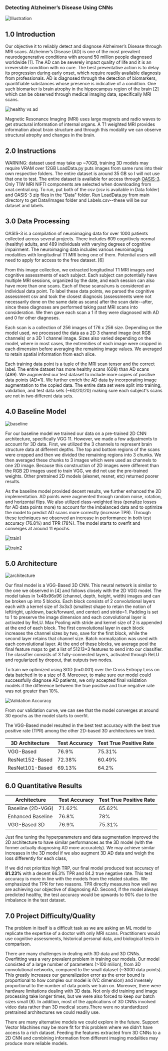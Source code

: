 ### Detecting Alzheimer’s Disease Using CNNs

![Illustration](https://lh4.googleusercontent.com/iBaQAtsTKfKx1YJlZHdhJDeps7e4HjEIZ8WdjHcgtmeKbqVzDlo75OwHu707RoJX7xD5g6vKLqfN244mfIT9x2eaCwB3lX7d-kY5YeDJr5tky6MXxXtsaVouQF2HirP87Fc3T84Q)

## 1.0 Introduction

Our objective it to reliably detect and diagnose Alzheimer’s Disease through MRI scans. Alzheimer’s Disease (AD) is one of the most prevalent neurodegenerative conditions with around 50 million people diagnosed worldwide [1]. The AD can be severely impact quality of life and it is an irreversible condition with no cure. The best preventative action is to delay its progression during early onset, which require readily available diagnosis from professionals. AD is diagnosed through the detection of biomarkers, quantifiable substances whose presence is indicative of a condition. One such biomarker is brain atrophy in the hippocampus region of the brain [2] which can be observed through medical imaging data, specifically MRI scans.

![healthy vs ad](https://lh6.googleusercontent.com/epBGnhx10D1TcgZDeuayp57vTo5BNE6HcUxp97lz9kVa3Bcv0oIRNVN6WnbrkbRemb3JVWKMXJ871Qhh_F-PN4nLsiKBeZyiB08HLV6m)

Magnetic Resonance Imaging (MRI) uses large magnets and radio waves to get structural information of internal organs. A T1 weighted MRI provides information about brain structure and through this modality we can observe structural atrophy and changes in the brain.

## 2.0 Instructions

WARNING: dataset used may take up ~70GB, training 3D models may require VRAM over 12GB
LoadData.py puts images from same runs into their own respective folders. 
The entire dataset is around 35 GB so I will not use that one to test. The entire dataset is available for access through [OASIS-3](https://www.oasis-brains.org). Only T1W MRI NIFTI components are selected when downloading from xnat.central.org.
To run, put both of the csv (csv is available in Data folder) and OASIS-3 zip files in the "Data" folder.
Run LoadData.py from main directory to get Data/Images folder and Labels.csv--these will be our dataset and labels.

## 3.0 Data Processing

OASIS-3 is a compilation of neuroimaging data for over 1000 patients collected across several projects. There includes 609 cognitively normal (healthy) adults, and 489 individuals with varying degrees of cognitive impairment. The neuroimaging data includes various neuroimaging modalities with longitudinal T1 MRI being one of them. Potential users will need to apply for access to the free dataset. [6]

From this image collection, we extracted longitudinal T1 MRI images and cognitive assessments of each subject. Each subject can potentially have multiple MRI sessions, organized by the date, and each session can also have more than one scans. Each of these scans/runs is considered an individual data point. To label these data points, we parsed the cognitive assessment csv and took the closest diagnosis (assessments were not necessarily done on the same date as scans) after the scan date--after, since these diagnoses are performed taking past MRI scans into consideration. We then gave each scan a 1 if they were diagnosed with AD and 0 for other diagnoses.

Each scan is a collection of 256 images of 176 x 256 size. Depending on the model used, we processed the data as a 2D 3 channel image (not RGB channels) or a 3D 1 channel image. Sizes also varied depending on the model, where in most cases, the extremities of each image were cropped in each dimension before averaging the remaining image values. We averaged to retain spatial information from each slice.

Each training data point is a tuple of the MRI scan tensor and the correct label. The entire dataset has more healthy scans (609) than AD scans (489). We augmented our test dataset to include more copies of positive data points (AD=1). We further enrich the AD data by incorporating image augmentation to the copied data. The entire data set were split into training, validation, and test data sets (~60/20/20) making sure each subject's scans are not in two different data sets.

## 4.0 Baseline Model

![baseline](https://lh4.googleusercontent.com/h1qIqPcEVc1SFZyDhuqi6vgoLqtcxaQP-2dHRaZB-Gpf18A3IeDJ00aa84bZHafsuXhskcVXBKRJFTiJc0t_IvUsDighLufs0np47DEbvzjfoog_TDTjkcqf0KbYo-EoehtK711B)

For our baseline model we trained our data on a pre-trained 2D CNN architecture, specifically VGG 11. However, we made a few adjustments to account for 3D data. First, we utilized the 3 channels to represent brain structure data at different depths. The top and bottom regions of the scans were cropped and then we divided the remaining regions into 3 chunks. We then averaged these chunks to 3 images which were used as channels to one 2D image. Because this construction of 2D images were different than the RGB 2D images used to train VGG, we did not use the pre-trained weights. Other pretrained 2D models (alexnet, resnet, etc) returned poorer results. 

As the baseline model provided decent results, we further enhanced the 2D implementation. AD points were augmented through random noise, rotation, and horizontal flips. We also utilized class-weighted loss (penalize losses for AD data points more) to account for the imbalanced data and to optimize the model to predict AD scans more correctly (increase TPR). Through these techniques we observed an increase in performance in both test accuracy (76.8%) and TPR (78%). The model starts to overfit and converges at around 11 epochs.

![train1](https://lh3.googleusercontent.com/X4fo6L007RJkkfvuQu1iktLXusepDJrAXRssaf6R2CmOvNVCZiACwIOx9zJEJzwX2fSgF_oyGCfixtMUZxvBRs2ODJNcNdxyqV3PkvZooKRqGKts3YE3exW4jKwKzV_9eF3QJ1p-)

![train2](https://lh3.googleusercontent.com/Bflpl4HC5o_IGhENCCIjZYUGupwM-1bRMUMzhSJFEpO_8-GWIVV_heZVZoq9fyTO36WvAdMsyUIag4BsI8VjPZySRuh815EhY7qKe-dPXNaw-meqEGsoy0i6vXNhvYToShczqKTm)

## 5.0 Architecture

![architecture](https://lh6.googleusercontent.com/wtLlW3B4JSgRQG9pQrOxNCQbg7R025hWkWysPqg1T8dbZydCU2lAi1rSC8LHnjKiG20hnXHGLq1iuSjLUeGR9FwTtil-XsIuYs2P2Hm83s18rRkySIx3nuYIfqLwEIv1ttxJOwEC)

Our final model is a VGG-Based 3D CNN. This neural network is similar to the one we observed in [4] and follows closely with the 2D VGG model. The model takes in 1x48x96x96 (channel, depth, height, width) images and can be broken up into 5 blocks. Each block consists of 2 convolutional layers each with a kernel size of 3x3x3 (smallest shape to retain the notion of left/right, up/down, back/forward, and center) and stride=1. Padding is set to 1 to preserve the image dimension and each convolutional layer is activated by ReLU.  Max Pooling with stride and kernel size of 2 is appended at the end of each block. The first convolutional layer in each block increases the channel sizes by two, save for the first block, while the second layer retains that channel size. Batch normalization was used with each convolutional layer. At the end of these blocks, we average pool the final feature maps to get a list of 512*1*3*3 features to send into our classifier. The classifier consists of 3 fully-connected layers, activated through ReLU and regularized by dropout, that outputs two nodes.

To train we optimized using SGD (lr=0.001) over the Cross Entropy Loss on data batched in to a size of 8. Moreover, to make sure our model could successfully diagnose AD patients, we only accepted final validation models if the difference between the true positive and true negative rate was not greater than 10%.

![Validation Accuracy](https://lh3.googleusercontent.com/MiJdyPqnoHkyUTrGJ1qQHmFHOhwAxeHbPQVAr2kHQyGDAVxGLqj9UXPrwdn7sAUStmIYXYgOLVTz3st7neT-brk4pPBWCmYfLBmifXttP5uOzW3sDTknlkAPTYRodYGFat1ULKSW)

From our validation curve, we can see that the model converges at around 30 epochs as the model starts to overfit.

The VGG-Based model resulted in the best test accuracy with the best true positive rate (TPR) among the other 2D-based 3D architectures we tried. 

| 3D Architecture | Test Accuracy | Test True Positive Rate |
| --------------- | ------------- | ----------------------- |
| VGG-Based       | 76.9%         | 75.31% |
| ResNet152-Based | 72.38%        |   60.49% |
| ResNet101-Based | 69.13%        |    64.2% |

## 6.0 Quantitative Results

| Architecture | Test Accuracy | Test True Positive Rate |
| --------------- | ------------- | ----------------------- |
| Baseline (2D-VGG)       | 71.62%         | 65.62% |
| Enhanced Baseline | 76.8%        |   78% |
| VGG-Based 3D| 76.9%        |    75.31% |

Just fine tuning the hyperparameters and data augmentation improved the 2D architecture to have similar performances as the 3D model (with the former actually diagnosing AD more accurately). We may achieve similar increases in the 3D model if we also augment 3D AD data and weigh the loss differently for each class,

If we did not prioritize high TRP, our final model produced test accuracy of **81.23%** with a decent 66.3% TPR and 84.2 true negative rate. This test accuracy is more in line with the models from the related studies. We emphasized the TPR for two reasons. TPR directly measures how well we are achieving our objective of diagnosing AD. Second, if the model always predicted healthy, the test accuracy would be upwards to 90% due to the imbalance in the test dataset.

## 7.0 Project Difficulty/Quality

The problem in itself is a difficult task as we are asking an ML model to replicate the expertise of a doctor with only MRI scans. Practitioners would use cognitive assessments, historical personal data, and biological tests in comparison.

There are many challenges in dealing with 3D data and 3D CNNs. Overfitting was a very prevalent problem in training our models. Our model consisted of a large number of parameters (>100 milion), from 3D convolutional networks, compared to the small dataset (~3000 data points). This greatly increases our generalization error as the error bound is proportional to how complex our model is (VC dimension) and inversely proportional to the number of data points we train on. Moreover, there were hardware limitations dealing with 3D data. Not only did training and image processing take longer times, but we were also forced to keep our batch sizes small (8). In addition, most of the applications of 3D CNNs involved video data rather than 3D medical scans.There were no standardized pretrained architectures we could readily use. 

There are many alternative models we could explore in the future. Support Vector Machines may be more fit for this problem where we didn’t have access to a rich dataset. Feeding the features extracted from 3D CNNs to a 2D CNN and combining information from different imaging modalities may produce more reliable models.

